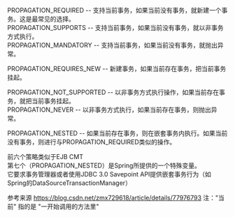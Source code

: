 
PROPAGATION_REQUIRED -- 支持当前事务，如果当前没有事务，就新建一个事务。这是最常见的选择。   
PROPAGATION_SUPPORTS -- 支持当前事务，如果当前没有事务，就以非事务方式执行。   
PROPAGATION_MANDATORY -- 支持当前事务，如果当前没有事务，就抛出异常。   

PROPAGATION_REQUIRES_NEW -- 新建事务，如果当前存在事务，把当前事务挂起。   

PROPAGATION_NOT_SUPPORTED -- 以非事务方式执行操作，如果当前存在事务，就把当前事务挂起。   
PROPAGATION_NEVER -- 以非事务方式执行，如果当前存在事务，则抛出异常。   

PROPAGATION_NESTED -- 如果当前存在事务，则在嵌套事务内执行。如果当前没有事务，则进行与PROPAGATION_REQUIRED类似的操作。  
 
前六个策略类似于EJB CMT  
第七个（PROPAGATION_NESTED）是Spring所提供的一个特殊变量。   
它要求事务管理器或者使用JDBC 3.0 Savepoint API提供嵌套事务行为（如Spring的DataSourceTransactionManager）   

参考来源 https://blog.csdn.net/zmx729618/article/details/77976793
注："当前" 指的是 "一开始调用的方法里"